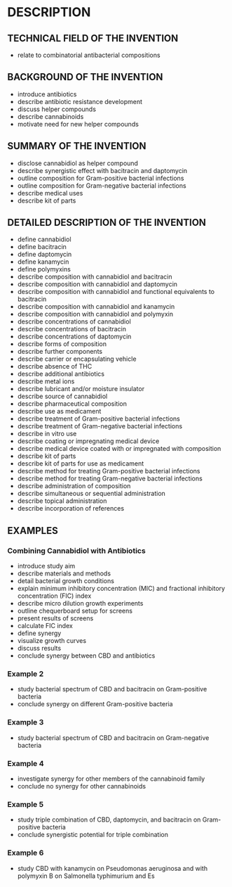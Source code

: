 # DESCRIPTION

## TECHNICAL FIELD OF THE INVENTION

- relate to combinatorial antibacterial compositions

## BACKGROUND OF THE INVENTION

- introduce antibiotics
- describe antibiotic resistance development
- discuss helper compounds
- describe cannabinoids
- motivate need for new helper compounds

## SUMMARY OF THE INVENTION

- disclose cannabidiol as helper compound
- describe synergistic effect with bacitracin and daptomycin
- outline composition for Gram-positive bacterial infections
- outline composition for Gram-negative bacterial infections
- describe medical uses
- describe kit of parts

## DETAILED DESCRIPTION OF THE INVENTION

- define cannabidiol
- define bacitracin
- define daptomycin
- define kanamycin
- define polymyxins
- describe composition with cannabidiol and bacitracin
- describe composition with cannabidiol and daptomycin
- describe composition with cannabidiol and functional equivalents to bacitracin
- describe composition with cannabidiol and kanamycin
- describe composition with cannabidiol and polymyxin
- describe concentrations of cannabidiol
- describe concentrations of bacitracin
- describe concentrations of daptomycin
- describe forms of composition
- describe further components
- describe carrier or encapsulating vehicle
- describe absence of THC
- describe additional antibiotics
- describe metal ions
- describe lubricant and/or moisture insulator
- describe source of cannabidiol
- describe pharmaceutical composition
- describe use as medicament
- describe treatment of Gram-positive bacterial infections
- describe treatment of Gram-negative bacterial infections
- describe in vitro use
- describe coating or impregnating medical device
- describe medical device coated with or impregnated with composition
- describe kit of parts
- describe kit of parts for use as medicament
- describe method for treating Gram-positive bacterial infections
- describe method for treating Gram-negative bacterial infections
- describe administration of composition
- describe simultaneous or sequential administration
- describe topical administration
- describe incorporation of references

## EXAMPLES

### Combining Cannabidiol with Antibiotics

- introduce study aim
- describe materials and methods
- detail bacterial growth conditions
- explain minimum inhibitory concentration (MIC) and fractional inhibitory concentration (FIC) index
- describe micro dilution growth experiments
- outline chequerboard setup for screens
- present results of screens
- calculate FIC index
- define synergy
- visualize growth curves
- discuss results
- conclude synergy between CBD and antibiotics

### Example 2

- study bacterial spectrum of CBD and bacitracin on Gram-positive bacteria
- conclude synergy on different Gram-positive bacteria

### Example 3

- study bacterial spectrum of CBD and bacitracin on Gram-negative bacteria

### Example 4

- investigate synergy for other members of the cannabinoid family
- conclude no synergy for other cannabinoids

### Example 5

- study triple combination of CBD, daptomycin, and bacitracin on Gram-positive bacteria
- conclude synergistic potential for triple combination

### Example 6

- study CBD with kanamycin on Pseudomonas aeruginosa and with polymyxin B on Salmonella typhimurium and Es

